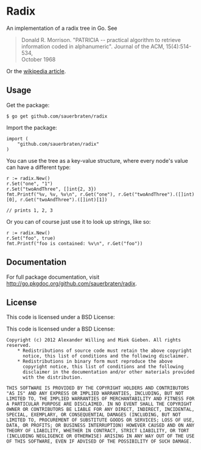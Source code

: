 # Radix

An implementation of a radix tree in Go. See

> Donald R. Morrison. "PATRICIA -- practical algorithm to retrieve              
> information coded in alphanumeric". Journal of the ACM, 15(4):514-534,        
> October 1968    

Or the [wikipedia article](http://en.wikipedia.org/wiki/Radix_tree).

## Usage

Get the package:

	$ go get github.com/sauerbraten/radix

Import the package:

	import (
		"github.com/sauerbraten/radix"
	)

You can use the tree as a key-value structure, where every node's value can have 
a different type:

	r := radix.New()
	r.Set("one", "1")
	r.Set("twoAndThree", []int{2, 3})
	fmt.Printf("%v, %v, %v\n", r.Get("one"), r.Get("twoAndThree").([]int)[0], r.Get("twoAndThree").([]int)[1])
	
	// prints 1, 2, 3

Or you can of course just use it to look up strings, like so:

	r := radix.New()
	r.Set("foo", true)
	fmt.Printf("foo is contained: %v\n", r.Get("foo"))

## Documentation

For full package documentation, visit http://go.pkgdoc.org/github.com/sauerbraten/radix.

## License

This code is licensed under a BSD License:

This code is licensed under a BSD License:

	Copyright (c) 2012 Alexander Willing and Miek Gieben. All rights reserved.
		* Redistributions of source code must retain the above copyright
		  notice, this list of conditions and the following disclaimer.
		* Redistributions in binary form must reproduce the above
		  copyright notice, this list of conditions and the following
		  disclaimer in the documentation and/or other materials provided
		  with the distribution.

	THIS SOFTWARE IS PROVIDED BY THE COPYRIGHT HOLDERS AND CONTRIBUTORS
	"AS IS" AND ANY EXPRESS OR IMPLIED WARRANTIES, INCLUDING, BUT NOT
	LIMITED TO, THE IMPLIED WARRANTIES OF MERCHANTABILITY AND FITNESS FOR
	A PARTICULAR PURPOSE ARE DISCLAIMED. IN NO EVENT SHALL THE COPYRIGHT
	OWNER OR CONTRIBUTORS BE LIABLE FOR ANY DIRECT, INDIRECT, INCIDENTAL,
	SPECIAL, EXEMPLARY, OR CONSEQUENTIAL DAMAGES (INCLUDING, BUT NOT
	LIMITED TO, PROCUREMENT OF SUBSTITUTE GOODS OR SERVICES; LOSS OF USE,
	DATA, OR PROFITS; OR BUSINESS INTERRUPTION) HOWEVER CAUSED AND ON ANY
	THEORY OF LIABILITY, WHETHER IN CONTRACT, STRICT LIABILITY, OR TORT
	(INCLUDING NEGLIGENCE OR OTHERWISE) ARISING IN ANY WAY OUT OF THE USE
	OF THIS SOFTWARE, EVEN IF ADVISED OF THE POSSIBILITY OF SUCH DAMAGE.